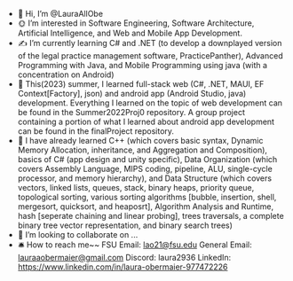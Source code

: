 - 🫡 Hi, I’m @LauraAllObe
- 🌞 I’m interested in Software Engineering, Software Architecture, Artificial Intelligence, and Web and Mobile App Development.
- ✍️ I’m currently learning C# and .NET (to develop a downplayed version of the legal practice management software, PracticePanther), Advanced Programming with Java, and Mobile Programming 
  using java (with a concentration on Android)
- 📂 This(2023) summer, I learned full-stack web (C#, .NET, MAUI, EF Context[Factory], json) and android app (Android Studio, java) development. Everything I learned on the topic of web development can be found in the Summer2022Proj0 repository. A group project containing a portion of what I learned about android app development can be found in the finalProject repository.
- 📒 I have already learned C++ (which covers basic syntax, Dynamic Memory Allocation, inheritance, and Aggregation and Composition), basics of C# (app design and unity specific), 
  Data Organization (which covers Assembly Language, MIPS coding, pipeline, ALU, single-cycle processor, and memory hierarchy), and Data Structure (which covers vectors, linked lists, 
  queues, stack, binary heaps, priority queue, topological sorting, various sorting algorithms [bubble, insertion, shell, mergesort, quicksort, and heaposrt], Algorithm Analysis and 
  Runtime, hash [seperate chaining and linear probing], trees traversals, a complete binary tree vector representation, and binary search trees)
- 🤝 I’m looking to collaborate on ...
- 🛎️ How to reach me~~
  FSU Email: lao21@fsu.edu
  General Email: lauraaobermaier@gmail.com
  Discord: laura2936
  LinkedIn: https://www.linkedin.com/in/laura-obermaier-977472226

